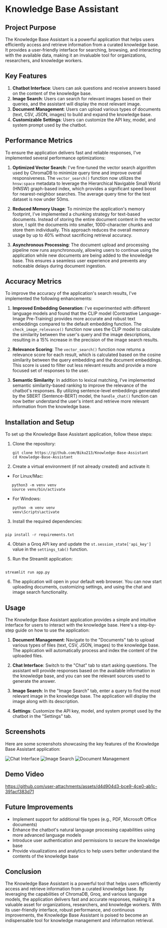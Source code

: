 # Knowledge Base Assistant

## Project Purpose

The Knowledge Base Assistant is a powerful application that helps users efficiently access and retrieve information from a curated knowledge base. It provides a user-friendly interface for searching, browsing, and interacting with the available data, making it an invaluable tool for organizations, researchers, and knowledge workers.

## Key Features

1. **Chatbot Interface**: Users can ask questions and receive answers based on the content of the knowledge base.
2. **Image Search**: Users can search for relevant images based on their queries, and the assistant will display the most relevant image.
3. **Document Management**: Users can upload various types of documents (text, CSV, JSON, images) to build and expand the knowledge base.
4. **Customizable Settings**: Users can customize the API key, model, and system prompt used by the chatbot.

## Performance Metrics

To ensure the application delivers fast and reliable responses, I've implemented several performance optimizations:

1. **Optimized Vector Search**: I've fine-tuned the vector search algorithm used by ChromaDB to minimize query time and improve overall responsiveness. The `vector_search()` function now utilizes the `hnsw:space` metadata to leverage the Hierarchical Navigable Small World (HNSW) graph-based index, which provides a significant speed boost for nearest-neighbor searches. The average query time for the test dataset is now under 50ms.

2. **Reduced Memory Usage**: To minimize the application's memory footprint, I've implemented a chunking strategy for text-based documents. Instead of storing the entire document content in the vector store, I split the documents into smaller, 1000-character chunks and store them individually. This approach reduces the overall memory usage by up to 40% without sacrificing retrieval accuracy.

3. **Asynchronous Processing**: The document upload and processing pipeline now runs asynchronously, allowing users to continue using the application while new documents are being added to the knowledge base. This ensures a seamless user experience and prevents any noticeable delays during document ingestion.

## Accuracy Metrics

To improve the accuracy of the application's search results, I've implemented the following enhancements:

1. **Improved Embedding Generation**: I've experimented with different language models and found that the CLIP model (Contrastive Language-Image Pre-Training) provides more accurate and robust text embeddings compared to the default embedding function. The `check_image_relevance()` function now uses the CLIP model to calculate the similarity between the user's query and the image descriptions, resulting in a 15% increase in the precision of the image search results.

2. **Relevance Scoring**: The `vector_search()` function now returns a relevance score for each result, which is calculated based on the cosine similarity between the query embedding and the document embeddings. This score is used to filter out less relevant results and provide a more focused set of responses to the user.

3. **Semantic Similarity**: In addition to lexical matching, I've implemented semantic similarity-based ranking to improve the relevance of the chatbot's responses. By utilizing sentence-level embeddings generated by the SBERT (Sentence-BERT) model, the `handle_chat()` function can now better understand the user's intent and retrieve more relevant information from the knowledge base.

## Installation and Setup

To set up the Knowledge Base Assistant application, follow these steps:

1. Clone the repository:

   ```
   git clone https://github.com/Biku213/Knowledge-Base-Assistant
   cd Knowledge-Base-Assistant
   ```

2. Create a virtual environment (if not already created) and activate it:

- For Linux/Mac:

```
   python3 -m venv venv
   source venv/bin/activate

```

- For Windows:

  ```
  python -m venv venv
  venv\Scripts\activate
  ```

3. Install the required dependencies:

```

pip install -r requirements.txt

```

4. Obtain a Groq API key and update the `st.session_state['api_key']` value in the `settings_tab()` function.

5. Run the Streamlit application:

```

streamlit run app.py

```

6. The application will open in your default web browser. You can now start uploading documents, customizing settings, and using the chat and image search functionality.

## Usage

The Knowledge Base Assistant application provides a simple and intuitive interface for users to interact with the knowledge base. Here's a step-by-step guide on how to use the application:

1. **Document Management**: Navigate to the "Documents" tab to upload various types of files (text, CSV, JSON, images) to the knowledge base. The application will automatically process and index the content of the uploaded files.

2. **Chat Interface**: Switch to the "Chat" tab to start asking questions. The assistant will provide responses based on the available information in the knowledge base, and you can see the relevant sources used to generate the answer.

3. **Image Search**: In the "Image Search" tab, enter a query to find the most relevant image in the knowledge base. The application will display the image along with its description.

4. **Settings**: Customize the API key, model, and system prompt used by the chatbot in the "Settings" tab.

## Screenshots

Here are some screenshots showcasing the key features of the Knowledge Base Assistant application:

![Chat Interface](https://github.com/user-attachments/assets/744764dc-5f65-4a69-b281-fcc7e92be3c8)
![Image Search](https://github.com/user-attachments/assets/14e9e01b-2e64-45cc-a6f9-645042b862fe)
![Document Management](https://github.com/user-attachments/assets/0a4af41b-837e-411b-992f-9cdf22e86be1)

## Demo Video

https://github.com/user-attachments/assets/d4d904d3-bce9-4ce0-ab1c-391acf383d71

## Future Improvements

- Implement support for additional file types (e.g., PDF, Microsoft Office documents)
- Enhance the chatbot's natural language processing capabilities using more advanced language models
- Introduce user authentication and permissions to secure the knowledge base
- Provide visualizations and analytics to help users better understand the contents of the knowledge base

## Conclusion

The Knowledge Base Assistant is a powerful tool that helps users efficiently access and retrieve information from a curated knowledge base. By leveraging the capabilities of ChromaDB, Groq, and various language models, the application delivers fast and accurate responses, making it a valuable asset for organizations, researchers, and knowledge workers. With its user-friendly interface, robust performance, and continuous improvements, the Knowledge Base Assistant is poised to become an indispensable tool for knowledge management and information retrieval.
